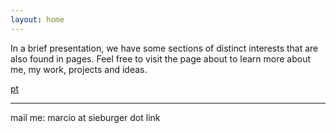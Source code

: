 ```yaml
---
layout: home
---
```

In a brief presentation, we have some sections of distinct interests that are also found in pages. Feel free to visit the page about to learn more about me, my work, projects and ideas.

[pt](./indexp.html)

***
mail me: marcio at sieburger dot link